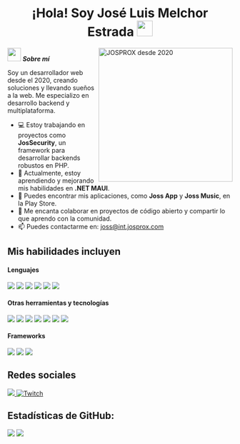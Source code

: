 <h1 align="center"><b>¡Hola! Soy José Luis Melchor Estrada</b> <img src="https://media.giphy.com/media/hvRJCLFzcasrR4ia7z/giphy.gif" width="35"></h1>

<!--  -->
<img align="right" width=300px alt="JOSPROX desde 2020" src="https://josprox.com/wp-content/uploads/2023/10/profile.png" />

<img src="https://media.giphy.com/media/ObNTw8Uzwy6KQ/giphy.gif" width="30px">&nbsp;***Sobre mí***

Soy un desarrollador web desde el 2020, creando soluciones y llevando sueños a la web. Me especializo en desarrollo backend y multiplataforma. 

- 💻 Estoy trabajando en proyectos como **JosSecurity**, un framework para desarrollar backends robustos en PHP.
- 🌱 Actualmente, estoy aprendiendo y mejorando mis habilidades en **.NET MAUI**.
- 📱 Puedes encontrar mis aplicaciones, como **Joss App** y **Joss Music**, en la Play Store.
- 👾 Me encanta colaborar en proyectos de código abierto y compartir lo que aprendo con la comunidad.
- 📫 Puedes contactarme en: <a href="mailto:joss@int.josprox.com">joss@int.josprox.com</a>

## Mis habilidades incluyen

<h4>Lenguajes</h4>
<span> 
  <img src="https://img.shields.io/badge/PHP-777BB4?style=for-the-badge&logo=php&logoColor=white">
  <img src="https://img.shields.io/badge/SCSS-CC6699?style=for-the-badge&logo=sass&logoColor=white">
  <img src="https://img.shields.io/badge/CSS3-1572B6?style=for-the-badge&logo=css3&logoColor=white">
  <img src="https://img.shields.io/badge/PostgreSQL-336791?style=for-the-badge&logo=postgresql&logoColor=white">
  <img src="https://img.shields.io/badge/SQL-4479A1?style=for-the-badge&logo=MySQL&logoColor=white">
  <img src="https://img.shields.io/badge/.NET_MAUI-512BD4?style=for-the-badge&logo=.NET&logoColor=white">
</span>

<h4>Otras herramientas y tecnologías</h4>
<span>
  <img src="https://img.shields.io/badge/HTML5-E34F26?style=for-the-badge&logo=html5&logoColor=white">
  <img src="https://img.shields.io/badge/Git-F05032?style=for-the-badge&logo=git&logoColor=white">
  <img src="https://img.shields.io/badge/Visual_Studio-5C2D91?style=for-the-badge&logo=visual%20studio&logoColor=white">
  <img src="https://img.shields.io/badge/Ubuntu-E95420?style=for-the-badge&logo=ubuntu&logoColor=white">
  <img src="https://img.shields.io/badge/MySQL-00000F?style=for-the-badge&logo=mysql&logoColor=white">
  <img src="https://img.shields.io/badge/Oracle%20Cloud-F80000?style=for-the-badge&logo=oracle&logoColor=white">
  <img src="https://img.shields.io/badge/JosSecurity-4CAF50?style=for-the-badge&logo=shield&logoColor=white">
</span>

<h4>Frameworks</h4>
<span>
  <img src="https://img.shields.io/badge/WordPress-21759B?style=for-the-badge&logo=wordpress&logoColor=white">
  <img src="https://img.shields.io/badge/Laravel-FF2D20?style=for-the-badge&logo=laravel&logoColor=white">
  <img src="https://img.shields.io/badge/JosSecurity-4CAF50?style=for-the-badge&logo=none&logoColor=white">
</span>

## Redes sociales

<a href="https://www.instagram.com/jossprox">
    <img src="https://img.shields.io/badge/Instagram-%23E4405F.svg?style=for-the-badge&logo=Instagram&logoColor=white">
</a>
<a href="https://www.twitch.tv/jossprox" >
  <img src="https://img.shields.io/badge/Twitch-9347FF?style=for-the-badge&logo=twitch&logoColor=white" alt="Twitch">
</a>

<h2>Estadísticas de GitHub:</h2> 

[![](https://github-readme-stats.vercel.app/api?username=josprox&show_icons=true&theme=tokyonight&hide_border=true&locale=es)](https://github.com/josprox)
[![](https://github-readme-streak-stats.herokuapp.com/?user=josprox&theme=material-palenight)](https://github.com/josprox)
